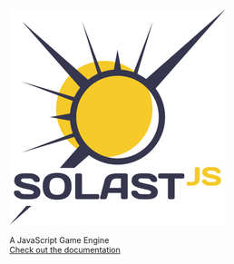![SolastJS Logo](./solastjs_logo.svg)

A JavaScript Game Engine  
[Check out the documentation](https://chikin.net/solastjs/)
